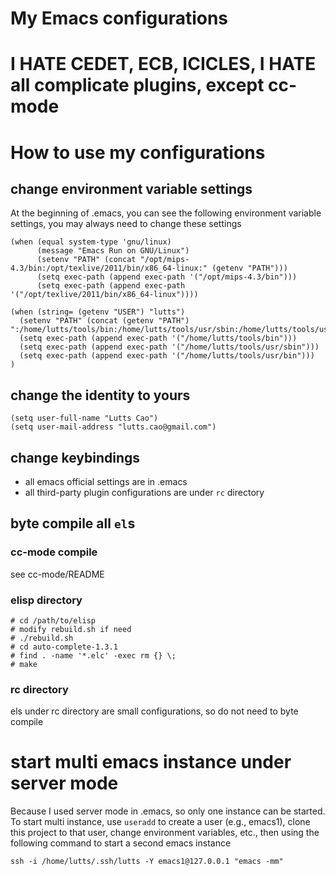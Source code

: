 # My Emacs configurations #

# I HATE CEDET, ECB, ICICLES, I HATE all complicate plugins, except cc-mode

# How to use my configurations
## change environment variable settings
At the beginning of .emacs, you can see the following environment variable settings, you may always need to change these settings

```
(when (equal system-type 'gnu/linux)
      (message "Emacs Run on GNU/Linux")
      (setenv "PATH" (concat "/opt/mips-4.3/bin:/opt/texlive/2011/bin/x86_64-linux:" (getenv "PATH")))
      (setq exec-path (append exec-path '("/opt/mips-4.3/bin")))
      (setq exec-path (append exec-path '("/opt/texlive/2011/bin/x86_64-linux"))))

(when (string= (getenv "USER") "lutts")
  (setenv "PATH" (concat (getenv "PATH") ":/home/lutts/tools/bin:/home/lutts/tools/usr/sbin:/home/lutts/tools/usr/bin"))
  (setq exec-path (append exec-path '("/home/lutts/tools/bin")))
  (setq exec-path (append exec-path '("/home/lutts/tools/usr/sbin")))
  (setq exec-path (append exec-path '("/home/lutts/tools/usr/bin")))
)
```

## change the identity to yours
```
(setq user-full-name "Lutts Cao")
(setq user-mail-address "lutts.cao@gmail.com")
```

## change keybindings

* all emacs official settings are in .emacs
* all third-party plugin configurations are under `rc` directory

## byte compile all `el`s
### cc-mode compile
see cc-mode/README

### elisp directory
```
# cd /path/to/elisp
# modify rebuild.sh if need
# ./rebuild.sh
# cd auto-complete-1.3.1
# find . -name '*.elc' -exec rm {} \;
# make
```

### rc directory
els under rc directory are small configurations, so do not need to byte compile

# start multi emacs instance under server mode #
Because I used server mode in .emacs, so only one instance can be started.  To start multi instance, use `useradd` to create a user (e.g., emacs1), clone this project to that user, change environment variables, etc., then using the following command to start a second emacs instance

```
ssh -i /home/lutts/.ssh/lutts -Y emacs1@127.0.0.1 "emacs -mm"
```
